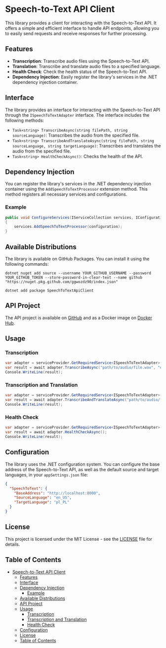 # Speech-to-Text API Client

This library provides a client for interacting with the Speech-to-Text API. It offers a simple and efficient interface to handle API endpoints, allowing you to easily send requests and receive responses for further processing.

## Features

- **Transcription**: Transcribe audio files using the Speech-to-Text API.
- **Translation**: Transcribe and translate audio files to a specified language.
- **Health Check**: Check the health status of the Speech-to-Text API.
- **Dependency Injection**: Easily register the library's services in the .NET dependency injection container.

## Interface

The library provides an interface for interacting with the Speech-to-Text API through the `ISpeechToTextAdapter` interface. The interface includes the following methods:

- `Task<string> TranscribeAsync(string filePath, string sourceLanguage)`: Transcribes the audio from the specified file.
- `Task<string> TranscribeAndTranslateAsync(string filePath, string sourceLanguage, string targetLanguage)`: Transcribes and translates the audio from the specified file.
- `Task<string> HealthCheckAsync()`: Checks the health of the API.

## Dependency Injection

You can register the library's services in the .NET dependency injection container using the `AddSpeechToTextProcessor` extension method. This method registers all necessary services and configurations.

### Example

```csharp
public void ConfigureServices(IServiceCollection services, IConfiguration configuration)
{
    services.AddSpeechToTextProcessor(configuration);
}
```

## Available Distributions

The library is available on GitHub Packages. You can install it using the following commands:

```shell
dotnet nuget add source --username YOUR_GITHUB_USERNAME --password YOUR_GITHUB_TOKEN --store-password-in-clear-text --name github "https://nuget.pkg.github.com/ggwozdz90/index.json"

dotnet add package SpeechToTextApiClient
```

## API Project

The API project is available on [GitHub](https://github.com/ggwozdz90/speech-to-text-api) and as a Docker image on [Docker Hub](https://hub.docker.com/r/ggwozdz/speech-to-text-api).

## Usage

### Transcription

```csharp
var adapter = serviceProvider.GetRequiredService<ISpeechToTextAdapter>();
var result = await adapter.TranscribeAsync("path/to/audio/file.wav", "en_US");
Console.WriteLine(result);
```

### Transcription and Translation

```csharp
var adapter = serviceProvider.GetRequiredService<ISpeechToTextAdapter>();
var result = await adapter.TranscribeAndTranslateAsync("path/to/audio/file.wav", "en_US", "es_ES");
Console.WriteLine(result);
```

### Health Check

```csharp
var adapter = serviceProvider.GetRequiredService<ISpeechToTextAdapter>();
var result = await adapter.HealthCheckAsync();
Console.WriteLine(result);
```

## Configuration

The library uses the .NET configuration system. You can configure the base address of the Speech-to-Text API, as well as the default source and target languages, in your `appSettings.json` file:

```json
{
  "SpeechToText": {
    "BaseAddress": "http://localhost:8000",
    "SourceLanguage": "en_US",
    "TargetLanguage": "pl_PL"
  }
}
```

## License

This project is licensed under the MIT License - see the [LICENSE](../LICENCE) file for details.

## Table of Contents

- [Speech-to-Text API Client](#speech-to-text-api-client)
  - [Features](#features)
  - [Interface](#interface)
  - [Dependency Injection](#dependency-injection)
    - [Example](#example)
  - [Available Distributions](#available-distributions)
  - [API Project](#api-project)
  - [Usage](#usage)
    - [Transcription](#transcription)
    - [Transcription and Translation](#transcription-and-translation)
    - [Health Check](#health-check)
  - [Configuration](#configuration)
  - [License](#license)
  - [Table of Contents](#table-of-contents)
